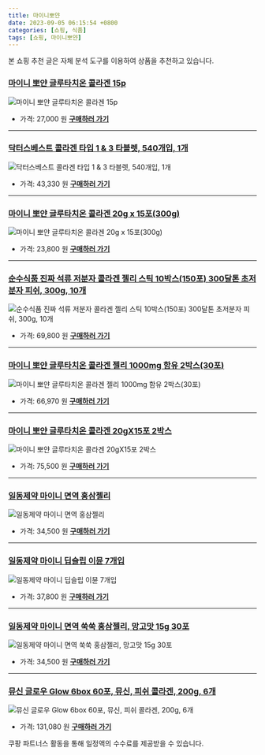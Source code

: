 ```yaml
---
title: 마이니뽀얀
date: 2023-09-05 06:15:54 +0800
categories: [쇼핑, 식품]
tags: [쇼핑, 마이니뽀얀]
---
```

본 쇼핑 추천 글은 자체 분석 도구를 이용하여 상품을 추천하고 있습니다.
### [마이니 뽀얀 글루타치온 콜라겐 15p](https://link.coupang.com/re/AFFSDP?lptag=AF1030537&pageKey=7257860678&itemId=18478650344&vendorItemId=83142477547&traceid=V0-153-04aa7ce8f471445e&requestid=20230907061554356241335999&token=31850C%7CMIXED)
![마이니 뽀얀 글루타치온 콜라겐 15p](https://ads-partners.coupang.com/image1/AvBIEYEpr2nmQHb9AoPSA-Ic4sB_cB5bHz7VV5xxHnxPr5xayLZ3vY_fxSP-sJD0VWCHlyp29Xe37W1YAb6JQhdm-ApOCw5E8N6nkEQil_J2caYq-NtbMWOWLiqe13-BK-274IMkMsYhu8eUuet3G5jDdJZT9VJr7YKZFhxCI7m1KLU03kMBiLP1-0Q3MraYSpP4pYDNR9--5mI2ckCEr3yTNyDkY5mJMwm085QkFgqx96DTn66EZTe_zESRH7Ck_KvSPJO4VhL7tZqAH_j9OZY=)
- 가격: 27,000 원
[**구매하러 가기**](https://link.coupang.com/re/AFFSDP?lptag=AF1030537&pageKey=7257860678&itemId=18478650344&vendorItemId=83142477547&traceid=V0-153-04aa7ce8f471445e&requestid=20230907061554356241335999&token=31850C%7CMIXED)
---
### [닥터스베스트 콜라겐 타입 1 & 3 타블렛, 540개입, 1개](https://link.coupang.com/re/AFFSDP?lptag=AF1030537&pageKey=228693&itemId=478703&vendorItemId=3087887528&traceid=V0-153-7e33950443b2ffc0&clickBeacon=Lsfcz%2BOOz6SZ36oyFcEgcapnFC1mVkM%2FZLUfPjsYmnVORELSEp59pnHvIwPyEeyZkBV5WTCTa1je25GPmHH9IzqAJpyIOFTSVk4SbRJih4bFgtA8mgwkx%2FStrYuOG1CqSjg9cPQzTjQVpabTGhu%2F1wxwLF%2BV6JAaRGPPfSfPZS8GTgfBXPUQMTKSdpt3qxWNkI4fZNsm1oH7eV2m1PhXopZ%2BGd2%2Fq0%2F8L83XIXSTeRHFZk2sg4%2B8ZpldCkJEj3Q%2FAUlv3xYxzJS5DlkPFMP280MM5gVlRbCJevl7ZbX44coq9rcOxwHuYwaSBmCncnyHLdUhqdW7%2BOIR95IJzjRE%2FPIsjFhwU39DTiBixJow4RCogeCxF5n%2BOCTKtc6z4d7GFdul2X82Qp%2FC%2F9R6ktzZ9QJtOfA3XTwX98YFeaLo6mhb6vEfNDyiEEf8WYg5inlA30yUNBcdklNyx5jLCw0a75u9qcllbEcOwSPDcqdCBs0miiln1%2B4nRCbKUQP4mxTbX0IUa%2BXBBIjDbrrwBYoJw0Rlvtrcvpta4373JVDs9s5Q5c7t46rQ2jSY1T9o8498U5s5SglF0XPPhJfdqPZTEDhWPM5AciyfUpfyLWVqO0r2r8C3ds1BWSzhm4y5uMwEvYa6ygj0Scy1iZyhUHNKhV8kWMLJPWxXFsl%2FI%2FLZTqyFHc8tY%2FSO4pwbe3l700iNhG6u17oedpc5zMuV%2B9eibA3y9i8HHMWJVs%2FUanv1XLMt8dvkblbLsFGu3MFo3gAga7%2FVoeac9Juu4hvd6IzaQEuYQnjQv90dUpSb4KsdtUVC1OxuRlJmzr%2BL4%2FQATeNj%2BdtEDT7bbcMo8eltMzBpeXT6T%2F2P1kWolmMwzFX3MgeBzq4Cwcc6kXX%2FqQVtpoWP&requestid=20230907061554356241335999&token=31850C%7CMIXED)
![닥터스베스트 콜라겐 타입 1 & 3 타블렛, 540개입, 1개](https://ads-partners.coupang.com/image1/riqAj9HuCRfwSvFwroqTDXyBYppsAG_CFnSBX8dlkZGvNhBXlX-LbS31H_8mkykmGxKJfIyGhdPlokJ9gykMG2E_7RDKAUwG_zNlCzY33M_xT-ABa7VEqvNBav07c24IlDPHejXnt6rUFiYXj6bzDVZeYExU8uzMPcfXrlwOZzk26ncusS1lQuChWMP0dL_qNDfuOQAtE6mdYt6LvzY7GHH5EUCFETDD4YnVCdp38k6yxRmUobFj8RvTXNCwxlH_s8Y0e97Q7k7o7uCR9N-vBOMwfaGMvvHxb2zcKKWGsCW0l_z8H_c=)
- 가격: 43,330 원
[**구매하러 가기**](https://link.coupang.com/re/AFFSDP?lptag=AF1030537&pageKey=228693&itemId=478703&vendorItemId=3087887528&traceid=V0-153-7e33950443b2ffc0&clickBeacon=Lsfcz%2BOOz6SZ36oyFcEgcapnFC1mVkM%2FZLUfPjsYmnVORELSEp59pnHvIwPyEeyZkBV5WTCTa1je25GPmHH9IzqAJpyIOFTSVk4SbRJih4bFgtA8mgwkx%2FStrYuOG1CqSjg9cPQzTjQVpabTGhu%2F1wxwLF%2BV6JAaRGPPfSfPZS8GTgfBXPUQMTKSdpt3qxWNkI4fZNsm1oH7eV2m1PhXopZ%2BGd2%2Fq0%2F8L83XIXSTeRHFZk2sg4%2B8ZpldCkJEj3Q%2FAUlv3xYxzJS5DlkPFMP280MM5gVlRbCJevl7ZbX44coq9rcOxwHuYwaSBmCncnyHLdUhqdW7%2BOIR95IJzjRE%2FPIsjFhwU39DTiBixJow4RCogeCxF5n%2BOCTKtc6z4d7GFdul2X82Qp%2FC%2F9R6ktzZ9QJtOfA3XTwX98YFeaLo6mhb6vEfNDyiEEf8WYg5inlA30yUNBcdklNyx5jLCw0a75u9qcllbEcOwSPDcqdCBs0miiln1%2B4nRCbKUQP4mxTbX0IUa%2BXBBIjDbrrwBYoJw0Rlvtrcvpta4373JVDs9s5Q5c7t46rQ2jSY1T9o8498U5s5SglF0XPPhJfdqPZTEDhWPM5AciyfUpfyLWVqO0r2r8C3ds1BWSzhm4y5uMwEvYa6ygj0Scy1iZyhUHNKhV8kWMLJPWxXFsl%2FI%2FLZTqyFHc8tY%2FSO4pwbe3l700iNhG6u17oedpc5zMuV%2B9eibA3y9i8HHMWJVs%2FUanv1XLMt8dvkblbLsFGu3MFo3gAga7%2FVoeac9Juu4hvd6IzaQEuYQnjQv90dUpSb4KsdtUVC1OxuRlJmzr%2BL4%2FQATeNj%2BdtEDT7bbcMo8eltMzBpeXT6T%2F2P1kWolmMwzFX3MgeBzq4Cwcc6kXX%2FqQVtpoWP&requestid=20230907061554356241335999&token=31850C%7CMIXED)
---
### [마이니 뽀얀 글루타치온 콜라겐 20g x 15포(300g)](https://link.coupang.com/re/AFFSDP?lptag=AF1030537&pageKey=7414878969&itemId=19220758352&vendorItemId=86337542269&traceid=V0-153-686b5eee42288158&requestid=20230907061554356241335999&token=31850C%7CMIXED)
![마이니 뽀얀 글루타치온 콜라겐 20g x 15포(300g)](https://ads-partners.coupang.com/image1/Cb1B87s0mJC6ezodCfBt26vI3j5tK9HXrMmtXJ3dyfd-WcQKEEXWQ7Oc_lP3yGZ4rzHmuhMq8hhFckjrDX8QTtAE7yGPs-WHuStKItByRQRD9d7GusBwHa5kivvuM5F-uhDl5s4oJgx7c_3BpZhGLkKfsgw94dv4v_zUIQia4Ba7HHUnM4AoDXH1Oz3ylEoDOmHofOvbkmwV3v18r6tiP_F4_MI8vGJtuqV7zkHZl000OaOJUAPTeoCh8qshHA5E7N8EHcWtto7IXZXbDZtUS7y2I_qLEHT85cYAGVqyO7zBHA==)
- 가격: 23,800 원
[**구매하러 가기**](https://link.coupang.com/re/AFFSDP?lptag=AF1030537&pageKey=7414878969&itemId=19220758352&vendorItemId=86337542269&traceid=V0-153-686b5eee42288158&requestid=20230907061554356241335999&token=31850C%7CMIXED)
---
### [순수식품 진짜 석류 저분자 콜라겐 젤리 스틱 10박스(150포) 300달톤 초저분자 피쉬, 300g, 10개](https://link.coupang.com/re/AFFSDP?lptag=AF1030537&pageKey=1272398102&itemId=2451900502&vendorItemId=70445538958&traceid=V0-153-a64223d02e1cfc10&clickBeacon=Lsfcz%2BOOz6SZ36oyFcEgcapnFC1mVkM%2FZLUfPjsYmnVORELSEp59pnHvIwPyEeyZkBV5WTCTa1je25GPmHH9IzqAJpyIOFTSVk4SbRJih4YWzNi7vXkRtbA6jBQQDJQYSjg9cPQzTjQVpabTGhu%2F148FbANhX2AjfvNoGj2s9vVtyr%2BnGJPEBc7%2F2r8nBSoVkI4fZNsm1oH7eV2m1PhXopZ%2BGd2%2Fq0%2F8L83XIXSTeRHFZk2sg4%2B8ZpldCkJEj3Q%2FpSQYCqJi9TerfljaasqF%2FPRO3m9wlUFIsVS29VtppeniSc%2F%2Fo8zui0BZgJjPVIOs38KIucdmfZ5Dt%2BMSF8wDWewrCnqltnMxaIUjfjVhjT07qeCg85POXYDBkTc0g1txSWvIezI8uodn4%2BKbvLMFdhLpq1qdneFalwcZ3L%2FASXjGOPMY8aT0C2IeQMfN08Qyy6xP1eOV7svnIGj4zs6qpzin7LoiO6JMTAZA39DQswNb%2F2D16KuwR7DLip6eQHMQ0TZnruITEy3GGTEMWWCZMiI2gtVTuvCjiX6ff7gqQ7gmiiln1%2B4nRCbKUQP4mxTbX0IUa%2BXBBIjDbrrwBYoJwxs3lKuCwykbJmazMa5EzAc3815mRyiSVOzkOMCXSyVAq%2FOlZZEuQ%2FcdVmb%2BkD85uR227Wd7vLJYbYfLePbN4BlKvXRY%2FyegpWzJ3bmveWuq4LjrnWu5D%2FC%2FFrMne1csEVeZ%2Fl3b7FGhd3DwLY3pT1KIKIMUVuB%2BEWQceL8f6kXZxZMqRe1546hFrWf%2BogyWCro%2FYAPlfY1UOgpHEHe0EFEvcGdXqcVifX6kBf7i1RbJYCwlNaiFyRf0%2F8qrvzrdYtWHApaR5q25%2BlYIIaddsE6ERDWD7afuyIqrqtZbSUiz&requestid=20230907061554356241335999&token=31850C%7CMIXED)
![순수식품 진짜 석류 저분자 콜라겐 젤리 스틱 10박스(150포) 300달톤 초저분자 피쉬, 300g, 10개](https://ads-partners.coupang.com/image1/fkIGxnnVejbpjO6XfljcUk-ogjseZ3CvjjjhGveucE4Zo0tf3HGfwxZbIkbVVRy_EgkBdSHYfP09zyNI_37fYNfbL5dxXZQOK86_a9ypYj7Bi-pyU-Mjk89H2lICyEqL35uAevYYgbYub-r78lNosHk8oNROnEAJcox63YUbyNAS6WTFMtljl6a8xOU2kJknEaAWRrQHVqxqTM3sxXt1p404dwpaOXe-0HVvSVLlgBHt-cCh6HoX9gda-oXPNIqJtWo0KHX9IlN0sx_Xph75IPgbH6eTkRZuXYLb3_pkZQk4u61N)
- 가격: 69,800 원
[**구매하러 가기**](https://link.coupang.com/re/AFFSDP?lptag=AF1030537&pageKey=1272398102&itemId=2451900502&vendorItemId=70445538958&traceid=V0-153-a64223d02e1cfc10&clickBeacon=Lsfcz%2BOOz6SZ36oyFcEgcapnFC1mVkM%2FZLUfPjsYmnVORELSEp59pnHvIwPyEeyZkBV5WTCTa1je25GPmHH9IzqAJpyIOFTSVk4SbRJih4YWzNi7vXkRtbA6jBQQDJQYSjg9cPQzTjQVpabTGhu%2F148FbANhX2AjfvNoGj2s9vVtyr%2BnGJPEBc7%2F2r8nBSoVkI4fZNsm1oH7eV2m1PhXopZ%2BGd2%2Fq0%2F8L83XIXSTeRHFZk2sg4%2B8ZpldCkJEj3Q%2FpSQYCqJi9TerfljaasqF%2FPRO3m9wlUFIsVS29VtppeniSc%2F%2Fo8zui0BZgJjPVIOs38KIucdmfZ5Dt%2BMSF8wDWewrCnqltnMxaIUjfjVhjT07qeCg85POXYDBkTc0g1txSWvIezI8uodn4%2BKbvLMFdhLpq1qdneFalwcZ3L%2FASXjGOPMY8aT0C2IeQMfN08Qyy6xP1eOV7svnIGj4zs6qpzin7LoiO6JMTAZA39DQswNb%2F2D16KuwR7DLip6eQHMQ0TZnruITEy3GGTEMWWCZMiI2gtVTuvCjiX6ff7gqQ7gmiiln1%2B4nRCbKUQP4mxTbX0IUa%2BXBBIjDbrrwBYoJwxs3lKuCwykbJmazMa5EzAc3815mRyiSVOzkOMCXSyVAq%2FOlZZEuQ%2FcdVmb%2BkD85uR227Wd7vLJYbYfLePbN4BlKvXRY%2FyegpWzJ3bmveWuq4LjrnWu5D%2FC%2FFrMne1csEVeZ%2Fl3b7FGhd3DwLY3pT1KIKIMUVuB%2BEWQceL8f6kXZxZMqRe1546hFrWf%2BogyWCro%2FYAPlfY1UOgpHEHe0EFEvcGdXqcVifX6kBf7i1RbJYCwlNaiFyRf0%2F8qrvzrdYtWHApaR5q25%2BlYIIaddsE6ERDWD7afuyIqrqtZbSUiz&requestid=20230907061554356241335999&token=31850C%7CMIXED)
---
### [마이니 뽀얀 글루타치온 콜라겐 젤리 1000mg 함유 2박스(30포)](https://link.coupang.com/re/AFFSDP?lptag=AF1030537&pageKey=7290342499&itemId=18631751274&vendorItemId=86226507006&traceid=V0-153-e16aea0ebb00ff4c&requestid=20230907061554356241335999&token=31850C%7CMIXED)
![마이니 뽀얀 글루타치온 콜라겐 젤리 1000mg 함유 2박스(30포)](https://ads-partners.coupang.com/image1/MTSgtgAR0RUm6F4-MSc5KQkEg-8yld_baq68NItoUjBzq9kQb2hRtsbyAOy2GDo-TqtNDiHQo7LDtC6OYrTnM7AFLVXs38L3pyn3VqljEitUEcvt2RWBQ6hirj-xsL1GanytAiJMvhFteqZCnMnRkjXynJxHPmLnJMV9wWycpTT3JHZn1rTYihi4w9Ih6iDMjHw0rU3cpbplIiqc9AnCeH2H4U1qUgZfhK-G6fs3ManpzpFYufpYa-rVhWahnKH1VZ8zm_S1uH6h6ISnT1fkYzoOD8JSDNRHwm3wKWxkGzg=)
- 가격: 66,970 원
[**구매하러 가기**](https://link.coupang.com/re/AFFSDP?lptag=AF1030537&pageKey=7290342499&itemId=18631751274&vendorItemId=86226507006&traceid=V0-153-e16aea0ebb00ff4c&requestid=20230907061554356241335999&token=31850C%7CMIXED)
---
### [마이니 뽀얀 글루타치온 콜라겐 20gX15포 2박스](https://link.coupang.com/re/AFFSDP?lptag=AF1030537&pageKey=7313498648&itemId=18741163502&vendorItemId=86226506846&traceid=V0-153-767803db5d2edf5c&requestid=20230907061554356241335999&token=31850C%7CMIXED)
![마이니 뽀얀 글루타치온 콜라겐 20gX15포 2박스](https://ads-partners.coupang.com/image1/Sle09qahKekLtqE3StpUnxYDRZcfH-_Xr390rt0ExUiaPr9tPiHnmYXajiEuevesx68hTVMSldD6l-fZMjJPS9LZ0cxvuMVmOX5hYb5xOn0uo5jVqzJlB1uIsDsUNoywe47igxiS5pMFdvMOo9aNkWRSj8PlULtu5RlooUlz47gUt5XxooaUs9CakwL_VhKBJLJzyXln6FitJz0iKElhEZ03Q6i8FMiUPyo6rCLViTIaTgtTgyVOm83RScmY62LfVCc1HhXsuHEwapvICV_GI62VvpjpBS8BS4EBCoWewwpk)
- 가격: 75,500 원
[**구매하러 가기**](https://link.coupang.com/re/AFFSDP?lptag=AF1030537&pageKey=7313498648&itemId=18741163502&vendorItemId=86226506846&traceid=V0-153-767803db5d2edf5c&requestid=20230907061554356241335999&token=31850C%7CMIXED)
---
### [일동제약 마이니 면역 홍삼젤리](https://link.coupang.com/re/AFFSDP?lptag=AF1030537&pageKey=1776035109&itemId=3024215505&vendorItemId=82167543771&traceid=V0-153-4091e2bde5a6a0ec&requestid=20230907061554356241335999&token=31850C%7CMIXED)
![일동제약 마이니 면역 홍삼젤리](https://ads-partners.coupang.com/image1/47rrjIeRj-Qfkq0z48wJ1cR52RsggmzGJxoSFs8dGTl-VdI7tSEKzWVsRmxHd0Q0-hgYJRMNs3t5_dW5Lx44mY337Jw7fDsTxSYjNXQLyYcwc8qyUvjV46_bBDN3PqCIHmV7_Vskrhiul0y2aLQTMP0LJWFyrxuWRacRRUm2lZewl--ePqiOUSzswrDo6SqZc_1MTQrKiO0Zds0g33SXxMXwmppQpOIOrfaSEv88sIdfSq1Wxrvlx4pxfcV5OpelawUEF1yKokAd7DJJGIulU6YIZJBsN4r4PAIWv1ky-g==)
- 가격: 34,500 원
[**구매하러 가기**](https://link.coupang.com/re/AFFSDP?lptag=AF1030537&pageKey=1776035109&itemId=3024215505&vendorItemId=82167543771&traceid=V0-153-4091e2bde5a6a0ec&requestid=20230907061554356241335999&token=31850C%7CMIXED)
---
### [일동제약 마이니 딥슬립 이뮨 7개입](https://link.coupang.com/re/AFFSDP?lptag=AF1030537&pageKey=7400097340&itemId=19151938600&vendorItemId=86507572434&traceid=V0-153-9de8aceef43373cd&requestid=20230907061554356241335999&token=31850C%7CMIXED)
![일동제약 마이니 딥슬립 이뮨 7개입](https://ads-partners.coupang.com/image1/kSF7yGQV_lQZlHKqkXP1rUpEB5OgCqkzmfBsoHhBwRgP5tzW0DFI5S6O2cwD35-codoLdVW0FHUDsUL2E2gGjhy81Yik2TPvn_aCfra4XvC0ymx6EiFyP0ZV93bgzsXKQQg_0j4AoRlnItNh2QJJLJtS9rN4izzo3i4BC9jFgTLbnRNfhKQf6FPCkmQLGN2XTiNG_W_26Uxvt0EDJq_TGFMr13IgPNbtb3KoLTvTMHFRvj2NSMTvtF50mZcb-oTSpEcXqrjNwSvbsDLE6Ueo9UkCZgDXiLqA9WhOMVwbxVLL)
- 가격: 37,800 원
[**구매하러 가기**](https://link.coupang.com/re/AFFSDP?lptag=AF1030537&pageKey=7400097340&itemId=19151938600&vendorItemId=86507572434&traceid=V0-153-9de8aceef43373cd&requestid=20230907061554356241335999&token=31850C%7CMIXED)
---
### [일동제약 마이니 면역 쑥쑥 홍삼젤리, 망고맛 15g 30포](https://link.coupang.com/re/AFFSDP?lptag=AF1030537&pageKey=6412937335&itemId=13761110542&vendorItemId=85848743660&traceid=V0-153-4646cd40a1ed6a65&requestid=20230907061554356241335999&token=31850C%7CMIXED)
![일동제약 마이니 면역 쑥쑥 홍삼젤리, 망고맛 15g 30포](https://ads-partners.coupang.com/image1/-5MyVC0kU34BqnD5-297SvWMjedHN0erYOirEFOLVTOnOutkUvvv-failPsMrQOD9FGNEbWE48xekqgu72ben6nvfQgQrdokk0mC-um1oo_PhTwu16Di5Dq_7U9qCP2-ckvHobeCP20jtWqiNzOKRwJmM2uQt0iDqRV1uEqYuYcr-ws1EtDIax5K9CQgdGkRcegsw6C6nFSXlN1VeAfX70Kf7aO1iYBFwtyfEnDUxSxxzhq0RFCzG3vIo88ZFsANSZ9mHc4Li3wgXA_kLJBctK1X69v9zZlywrpBj9lRmA==)
- 가격: 34,500 원
[**구매하러 가기**](https://link.coupang.com/re/AFFSDP?lptag=AF1030537&pageKey=6412937335&itemId=13761110542&vendorItemId=85848743660&traceid=V0-153-4646cd40a1ed6a65&requestid=20230907061554356241335999&token=31850C%7CMIXED)
---
### [뮤신 글로우 Glow 6box 60포, 뮤신, 피쉬 콜라겐, 200g, 6개](https://link.coupang.com/re/AFFSDP?lptag=AF1030537&pageKey=6441802234&itemId=13947426039&vendorItemId=83724120745&traceid=V0-153-3801c91eb742ddc4&clickBeacon=Lsfcz%2BOOz6SZ36oyFcEgcapnFC1mVkM%2FZLUfPjsYmnVORELSEp59pnHvIwPyEeyZkBV5WTCTa1je25GPmHH9IzqAJpyIOFTSVk4SbRJih4ZFtZJOoR8YPf9jxAl4Jm%2FY%2FviuiXQ9gGiBL1tcwEvAFFWl1QealAKYBAsgJQXR87IU80w62Y06EMbmBJqisVyFkI4fZNsm1oH7eV2m1PhXopZ%2BGd2%2Fq0%2F8L83XIXSTeRHFZk2sg4%2B8ZpldCkJEj3Q%2Ftbd7PxjQgU9XafBlTpEWyUtGu%2F4jclWG%2Ff2vCjWIPYUVdUZOC7mf28EGjSr2XkbVwHBdNUfGtWt30s4%2Fea0sZ1aUYQuJU0XY9cXvKckP%2BJYFsUuN%2FyGy1rIqwXqdXUE6B%2FHoeE4uyoD2EdgFdCDGIUhoOy7znAZFsPvt4QWErYDVydVAeepNG2up7xnKp6ImaNbDUqf88ujO0wBkpvqVqUmVYuIBy2T97YnCW8hSbmmwXJ6I72lURIZNe%2BdlJgwCEg7nuO%2FUDdZ%2B4MtMfQc57k3t0mVx71sGIOaN8%2FWhslUM%2F4Ivc0PQZU74OayBquRa3LAEyu9ppsJ5Bbgjw6qKduysVZwzOp%2BYtlb7AHbXvuScRf2sA4dMetb7pZBY4%2B7uopEE5FMhYAKbV2S3So5wJEo1wSjKQQRcYfHXqmdKg2C9VmWgqhJHbQKZV9eGib%2BOgP1LsBsYle2EjRJYJsWT5OGjY9CqtXHgk4sjiXpzPkLzaHWAMmJUHcZpuC8d2dtE7SEhohNtFzC8tuGvbO3hAsGwlakS35R2UJLNh8QsGfEr7VTPsp%2B%2Fo0EjvfBnOKHkIYTK1Mg7%2FG1GiXixfztXJB1kUZ7ssVMM34TgA8aB8P%2BadEGGmSRAK2DuiNZTPwzY&requestid=20230907061554356241335999&token=31850C%7CMIXED)
![뮤신 글로우 Glow 6box 60포, 뮤신, 피쉬 콜라겐, 200g, 6개](https://ads-partners.coupang.com/image1/BJo1vsJFZSruq_73BPIXlSXSlVJWOJBx3qDw1MwDvBAeVYPufV5OeYYuEYJTaAY3IjJaAIicpitreCi3cjWYXM3t_2fQDszZKoUUmCvLRC7EulpTo8L92JmPB83GOjd7c4f2h5QneAkDEUCqTt414QD4GZn9fD6PW5t_JNGdQQ9tNoBYq6ecpo8zY7PT1jpF-MbL7YlXjnkkyLiPBiBoHRSIkBaQWa4Q0Sqa72JOzInb1bXRm_jN5pMUV3nbN8l3Td3MJLDmjgEE1TtcotBhIaIEBWZIZWlH9Lspgz6pr6awc-2H)
- 가격: 131,080 원
[**구매하러 가기**](https://link.coupang.com/re/AFFSDP?lptag=AF1030537&pageKey=6441802234&itemId=13947426039&vendorItemId=83724120745&traceid=V0-153-3801c91eb742ddc4&clickBeacon=Lsfcz%2BOOz6SZ36oyFcEgcapnFC1mVkM%2FZLUfPjsYmnVORELSEp59pnHvIwPyEeyZkBV5WTCTa1je25GPmHH9IzqAJpyIOFTSVk4SbRJih4ZFtZJOoR8YPf9jxAl4Jm%2FY%2FviuiXQ9gGiBL1tcwEvAFFWl1QealAKYBAsgJQXR87IU80w62Y06EMbmBJqisVyFkI4fZNsm1oH7eV2m1PhXopZ%2BGd2%2Fq0%2F8L83XIXSTeRHFZk2sg4%2B8ZpldCkJEj3Q%2Ftbd7PxjQgU9XafBlTpEWyUtGu%2F4jclWG%2Ff2vCjWIPYUVdUZOC7mf28EGjSr2XkbVwHBdNUfGtWt30s4%2Fea0sZ1aUYQuJU0XY9cXvKckP%2BJYFsUuN%2FyGy1rIqwXqdXUE6B%2FHoeE4uyoD2EdgFdCDGIUhoOy7znAZFsPvt4QWErYDVydVAeepNG2up7xnKp6ImaNbDUqf88ujO0wBkpvqVqUmVYuIBy2T97YnCW8hSbmmwXJ6I72lURIZNe%2BdlJgwCEg7nuO%2FUDdZ%2B4MtMfQc57k3t0mVx71sGIOaN8%2FWhslUM%2F4Ivc0PQZU74OayBquRa3LAEyu9ppsJ5Bbgjw6qKduysVZwzOp%2BYtlb7AHbXvuScRf2sA4dMetb7pZBY4%2B7uopEE5FMhYAKbV2S3So5wJEo1wSjKQQRcYfHXqmdKg2C9VmWgqhJHbQKZV9eGib%2BOgP1LsBsYle2EjRJYJsWT5OGjY9CqtXHgk4sjiXpzPkLzaHWAMmJUHcZpuC8d2dtE7SEhohNtFzC8tuGvbO3hAsGwlakS35R2UJLNh8QsGfEr7VTPsp%2B%2Fo0EjvfBnOKHkIYTK1Mg7%2FG1GiXixfztXJB1kUZ7ssVMM34TgA8aB8P%2BadEGGmSRAK2DuiNZTPwzY&requestid=20230907061554356241335999&token=31850C%7CMIXED)


쿠팡 파트너스 활동을 통해 일정액의 수수료를 제공받을 수 있습니다.

